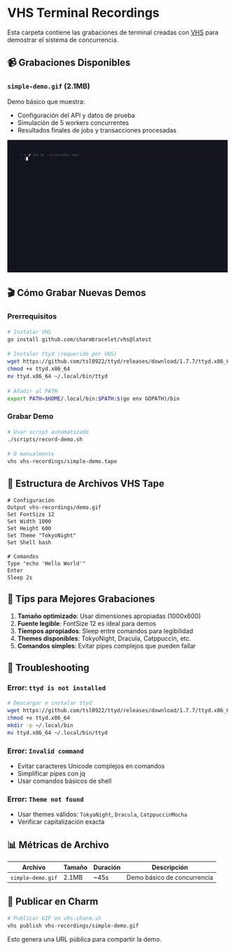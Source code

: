 # VHS Terminal Recordings

Esta carpeta contiene las grabaciones de terminal creadas con [VHS](https://github.com/charmbracelet/vhs) para demostrar el sistema de concurrencia.

## 📹 Grabaciones Disponibles

### `simple-demo.gif` (2.1MB)
Demo básico que muestra:
- Configuración del API y datos de prueba
- Simulación de 5 workers concurrentes
- Resultados finales de jobs y transacciones procesadas

![Simple Demo](simple-demo.gif)

## 🎬 Cómo Grabar Nuevas Demos

### Prerrequisitos
```bash
# Instalar VHS
go install github.com/charmbracelet/vhs@latest

# Instalar ttyd (requerido por VHS)
wget https://github.com/tsl0922/ttyd/releases/download/1.7.7/ttyd.x86_64
chmod +x ttyd.x86_64
mv ttyd.x86_64 ~/.local/bin/ttyd

# Añadir al PATH
export PATH=$HOME/.local/bin:$PATH:$(go env GOPATH)/bin
```

### Grabar Demo
```bash
# Usar script automatizado
./scripts/record-demo.sh

# O manualmente
vhs vhs-recordings/simple-demo.tape
```

## 📝 Estructura de Archivos VHS Tape

```tape
# Configuración
Output vhs-recordings/demo.gif
Set FontSize 12
Set Width 1000
Set Height 600
Set Theme "TokyoNight"
Set Shell bash

# Comandos
Type "echo 'Hello World'"
Enter
Sleep 2s
```

## 🎯 Tips para Mejores Grabaciones

1. **Tamaño optimizado**: Usar dimensiones apropiadas (1000x600)
2. **Fuente legible**: FontSize 12 es ideal para demos
3. **Tiempos apropiados**: Sleep entre comandos para legibilidad
4. **Themes disponibles**: TokyoNight, Dracula, Catppuccin, etc.
5. **Comandos simples**: Evitar pipes complejos que pueden fallar

## 🔧 Troubleshooting

### Error: `ttyd is not installed`
```bash
# Descargar e instalar ttyd
wget https://github.com/tsl0922/ttyd/releases/download/1.7.7/ttyd.x86_64
chmod +x ttyd.x86_64
mkdir -p ~/.local/bin
mv ttyd.x86_64 ~/.local/bin/ttyd
```

### Error: `Invalid command`
- Evitar caracteres Unicode complejos en comandos
- Simplificar pipes con jq
- Usar comandos básicos de shell

### Error: `Theme not found`
- Usar themes válidos: `TokyoNight`, `Dracula`, `CatppuccinMocha`
- Verificar capitalización exacta

## 📊 Métricas de Archivo

| Archivo | Tamaño | Duración | Descripción |
|---------|--------|----------|-------------|
| `simple-demo.gif` | 2.1MB | ~45s | Demo básico de concurrencia |

## 🚀 Publicar en Charm

```bash
# Publicar GIF en vhs.charm.sh
vhs publish vhs-recordings/simple-demo.gif
```

Esto genera una URL pública para compartir la demo.